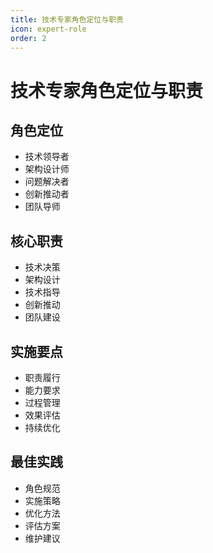 ```yaml
---
title: 技术专家角色定位与职责
icon: expert-role
order: 2
---
```


# 技术专家角色定位与职责

## 角色定位
- 技术领导者
- 架构设计师
- 问题解决者
- 创新推动者
- 团队导师

## 核心职责
- 技术决策
- 架构设计
- 技术指导
- 创新推动
- 团队建设

## 实施要点
- 职责履行
- 能力要求
- 过程管理
- 效果评估
- 持续优化

## 最佳实践
- 角色规范
- 实施策略
- 优化方法
- 评估方案
- 维护建议
